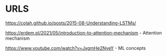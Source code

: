 # URLS

https://colah.github.io/posts/2015-08-Understanding-LSTMs/

https://erdem.pl/2021/05/introduction-to-attention-mechanism   -  Attention mechanism

https://www.youtube.com/watch?v=JxgmHe2NyeY  - ML concepts

